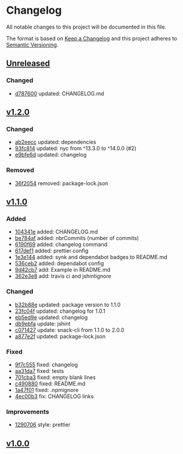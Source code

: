 # Changelog
All notable changes to this project will be documented in this file.

The format is based on [Keep a Changelog](http://keepachangelog.com/en/1.0.0/)
and this project adheres to [Semantic Versioning](http://semver.org/spec/v2.0.0.html).

## [Unreleased]

### Changed

- [d787600](https://github.com/wdes/changelog/commit/d7876006bd5bb95cbcd01387b0b073e3321a3e1f) updated: CHANGELOG.md

## [v1.2.0]

### Changed

- [ab2eecc](https://github.com/wdes/changelog/commit/ab2eecc8935c5ab2dbbf8011a3b2b811bd92f6d4) updated: dependencies
- [93fc814](https://github.com/wdes/changelog/commit/93fc81482365d126eb16c361220fe8e09c60acf0) updated: nyc from ^13.3.0 to ^14.0.0 (#2)
- [e9bfe6d](https://github.com/wdes/changelog/commit/e9bfe6d9dc5e706e860a061423ea881b9404325d) updated: changelog

### Removed

- [36f2054](https://github.com/wdes/changelog/commit/36f20542ec2ee61680e5a619cdc3c692eb3f81c4) removed: package-lock.json

## [v1.1.0]

### Added

- [104341e](https://github.com/wdes/changelog/commit/104341e2e27c41c935635f5eee9a2337233aefc0) added: CHANGELOG.md
- [be784af](https://github.com/wdes/changelog/commit/be784afa520879a15514fdac72c1e776c11d4755) added: nbrCommits (number of commits)
- [6190f69](https://github.com/wdes/changelog/commit/6190f69737da63a9061f473263ebe4d404cc6b70) added: changelog command
- [617def1](https://github.com/wdes/changelog/commit/617def19f4052449c404130a5a51e5bd265e9f2b) added: prettier config
- [1e3e144](https://github.com/wdes/changelog/commit/1e3e144c2a985bc80be8d937abac2ac36610abb3) added: synk and dependabot badges to README.md
- [536ceb2](https://github.com/wdes/changelog/commit/536ceb2f3c856faab8d23064cd0c59abdfd79172) added: dependabot config
- [9d42cb7](https://github.com/wdes/changelog/commit/9d42cb7a9dfa25339aea7f8898375eae712f5166) add: Example in README.md
- [362e3e8](https://github.com/wdes/changelog/commit/362e3e8498be85be017a8a02c55b65e19bd35402) add: travis ci and jshintignore

### Changed

- [b32b88e](https://github.com/wdes/changelog/commit/b32b88e2b3f30f0fdc9c854a58b422fe5e20a864) updated: package version to 1.1.0
- [23fc04f](https://github.com/wdes/changelog/commit/23fc04f4c69be39e338ed307b8339733c3cd3eef) updated: changelog for 1.0.1
- [eb5ed9e](https://github.com/wdes/changelog/commit/eb5ed9e7d24b6bebc98b80da27ee869c1700d072) updated: changelog
- [db9ebfa](https://github.com/wdes/changelog/commit/db9ebfa1df6cb7b931bfb30f315fc2d446d1be93) update: jshint
- [c071427](https://github.com/wdes/changelog/commit/c071427b0c545cee6125d24e42d639543f2474d3) update: snack-cli from 1.1.0 to 2.0.0
- [a877e2f](https://github.com/wdes/changelog/commit/a877e2f3edbbfcce19380afde1dbe817e56c5f63) updated: package-lock.json

### Fixed

- [9f7c555](https://github.com/wdes/changelog/commit/9f7c555a02a971ed2d28bbc57b9ea4698923ed4c) fixed: changelog
- [aa31da7](https://github.com/wdes/changelog/commit/aa31da7c86785c0362188f1912f00975d73a9b00) fixed: tests
- [701cba3](https://github.com/wdes/changelog/commit/701cba3452dfdc1b3fcdd12c79406588d9158f06) fixed: empty blank lines
- [c490880](https://github.com/wdes/changelog/commit/c490880a019d2a4b3969df4bce808a0287276e07) fixed: README.md
- [1a47f01](https://github.com/wdes/changelog/commit/1a47f01a11d366dc53d0c99a71416adb5fd0dbda) fixed: .npmignore
- [4ec00b3](https://github.com/wdes/changelog/commit/4ec00b33569f734bf059736fb128a15cf25c68a6) fix: CHANGELOG links

### Improvements

- [1290706](https://github.com/wdes/changelog/commit/129070659f6c2709831899097c0cf10a0522112c) style: prettier

## [v1.0.0]

[Unreleased]: https://github.com/wdes/changelog/compare/v1.2.0...HEAD
[v1.2.0]: https://github.com/wdes/changelog/compare/v1.1.0...v1.2.0
[v1.1.0]: https://github.com/wdes/changelog/compare/v1.0.0...v1.1.0
[v1.0.0]: https://github.com/wdes/changelog/compare/c295e8c3244b857b9d22fdd83a80d2f31cc6139b...v1.0.0

